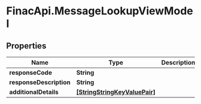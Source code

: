 # FinacApi.MessageLookupViewModel

## Properties
Name | Type | Description | Notes
------------ | ------------- | ------------- | -------------
**responseCode** | **String** |  | [optional] 
**responseDescription** | **String** |  | [optional] 
**additionalDetails** | [**[StringStringKeyValuePair]**](StringStringKeyValuePair.md) |  | [optional] 
